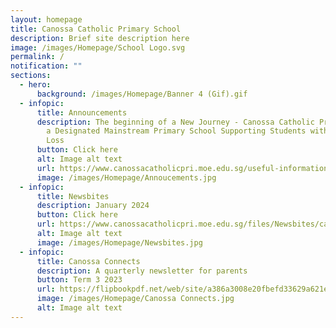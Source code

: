 ```yaml
---
layout: homepage
title: Canossa Catholic Primary School
description: Brief site description here
image: /images/Homepage/School Logo.svg
permalink: /
notification: ""
sections:
  - hero:
      background: /images/Homepage/Banner 4 (Gif).gif
  - infopic:
      title: Announcements
      description: The beginning of a New Journey - Canossa Catholic Primary School as
        a Designated Mainstream Primary School Supporting Students with Hearing
        Loss
      button: Click here
      alt: Image alt text
      url: https://www.canossacatholicpri.moe.edu.sg/useful-information/p1-registration/
      image: /images/Homepage/Annoucements.jpg
  - infopic:
      title: Newsbites
      description: January 2024
      button: Click here
      url: https://www.canossacatholicpri.moe.edu.sg/files/Newsbites/canossa_newsbites_january_2024.pdf
      alt: Image alt text
      image: /images/Homepage/Newsbites.jpg
  - infopic:
      title: Canossa Connects
      description: A quarterly newsletter for parents
      button: Term 3 2023
      url: https://flipbookpdf.net/web/site/a386a3008e20fbefd33629a621eed5cfc1e7e80f202310.pdf.html
      image: /images/Homepage/Canossa Connects.jpg
      alt: Image alt text
---
```

